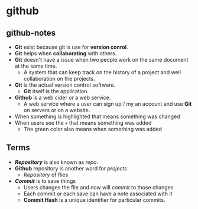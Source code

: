 # github

## github-notes

* **Git** exist because git is use for **version conrol**.
* **Git** helps when **collaborating** with others.
* **Git** doesn't have a issue when two people work on the same document at the same time.
   * A system that can keep track on the history of a project and well collaboration on the projects.
* **Git** is the actual version control software.
   * **Git** itself is the application.  
* **Github** is a web cider or a web service.
   * A web service where a user can sign up / my an account and use **Git** on servers or on a website.
* When something is highlighted that means something was changed
* When users see the `+` that means something was added
   * The green color also means when something was added

## Terms

* _**Repository**_ is also known as _repo_.
* **Github** repository is another word for _projects_
   * _Repository_ of flies
* _**Commit**_ is to save things
   * Users changes the flie and now will _commit_ to those changes
   * Each commit or each save can have a note associated with it
   * **Commit Hash** is a unique identifier for particular commits.















